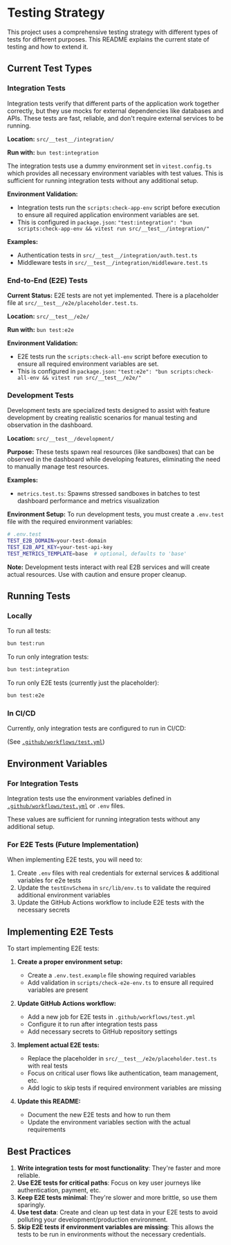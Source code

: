 # Testing Strategy

This project uses a comprehensive testing strategy with different types of tests for different purposes. This README explains the current state of testing and how to extend it.

## Current Test Types

### Integration Tests

Integration tests verify that different parts of the application work together correctly, but they use mocks for external dependencies like databases and APIs. These tests are fast, reliable, and don't require external services to be running.

**Location:** `src/__test__/integration/`

**Run with:** `bun test:integration`

The integration tests use a dummy environment set in `vitest.config.ts` which provides all necessary environment variables with test values. This is sufficient for running integration tests without any additional setup.

**Environment Validation:**
- Integration tests run the `scripts:check-app-env` script before execution to ensure all required application environment variables are set.
- This is configured in `package.json`: `"test:integration": "bun scripts:check-app-env && vitest run src/__test__/integration/"`

**Examples:**
- Authentication tests in `src/__test__/integration/auth.test.ts`
- Middleware tests in `src/__test__/integration/middleware.test.ts`

### End-to-End (E2E) Tests

**Current Status:** E2E tests are not yet implemented. There is a placeholder file at `src/__test__/e2e/placeholder.test.ts`.

**Location:** `src/__test__/e2e/`

**Run with:** `bun test:e2e`

**Environment Validation:**
- E2E tests run the `scripts:check-all-env` script before execution to ensure all required environment variables are set.
- This is configured in `package.json`: `"test:e2e": "bun scripts:check-all-env && vitest run src/__test__/e2e/"`

### Development Tests

Development tests are specialized tests designed to assist with feature development by creating realistic scenarios for manual testing and observation in the dashboard.

**Location:** `src/__test__/development/`

**Purpose:** These tests spawn real resources (like sandboxes) that can be observed in the dashboard while developing features, eliminating the need to manually manage test resources.

**Examples:**
- `metrics.test.ts`: Spawns stressed sandboxes in batches to test dashboard performance and metrics visualization

**Environment Setup:**
To run development tests, you must create a `.env.test` file with the required environment variables:
```bash
# .env.test
TEST_E2B_DOMAIN=your-test-domain
TEST_E2B_API_KEY=your-test-api-key
TEST_METRICS_TEMPLATE=base  # optional, defaults to 'base'
```

**Note:** Development tests interact with real E2B services and will create actual resources. Use with caution and ensure proper cleanup.

## Running Tests

### Locally

To run all tests:
```bash
bun test:run
```

To run only integration tests:
```bash
bun test:integration
```

To run only E2E tests (currently just the placeholder):
```bash
bun test:e2e
```

### In CI/CD

Currently, only integration tests are configured to run in CI/CD:

(See [`.github/workflows/test.yml`](.github/workflows/test.yml))

## Environment Variables

### For Integration Tests

Integration tests use the environment variables defined in [`.github/workflows/test.yml`](.github/workflows/test.yml) or `.env` files.

These values are sufficient for running integration tests without any additional setup.

### For E2E Tests (Future Implementation)

When implementing E2E tests, you will need to:

1. Create `.env` files with real credentials for external services & additional variables for e2e tests
2. Update the `testEnvSchema` in `src/lib/env.ts` to validate the required additional environment variables
3. Update the GitHub Actions workflow to include E2E tests with the necessary secrets

## Implementing E2E Tests

To start implementing E2E tests:

1. **Create a proper environment setup:**
   - Create a `.env.test.example` file showing required variables
   - Add validation in `scripts/check-e2e-env.ts` to ensure all required variables are present

2. **Update GitHub Actions workflow:**
   - Add a new job for E2E tests in `.github/workflows/test.yml`
   - Configure it to run after integration tests pass
   - Add necessary secrets to GitHub repository settings

3. **Implement actual E2E tests:**
   - Replace the placeholder in `src/__test__/e2e/placeholder.test.ts` with real tests
   - Focus on critical user flows like authentication, team management, etc.
   - Add logic to skip tests if required environment variables are missing

4. **Update this README:**
   - Document the new E2E tests and how to run them
   - Update the environment variables section with the actual requirements

## Best Practices

1. **Write integration tests for most functionality**: They're faster and more reliable.
2. **Use E2E tests for critical paths**: Focus on key user journeys like authentication, payment, etc.
3. **Keep E2E tests minimal**: They're slower and more brittle, so use them sparingly.
4. **Use test data**: Create and clean up test data in your E2E tests to avoid polluting your development/production environment.
5. **Skip E2E tests if environment variables are missing**: This allows the tests to be run in environments without the necessary credentials. 

